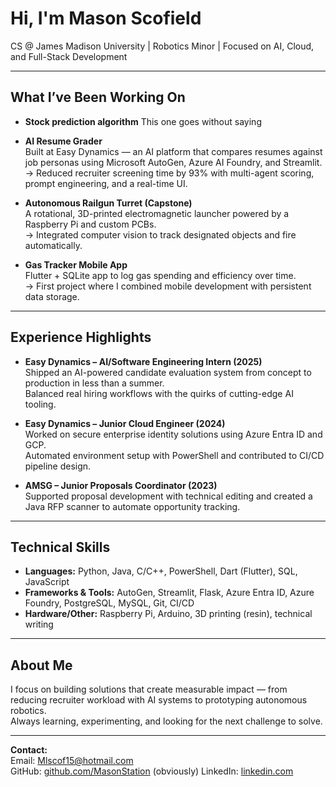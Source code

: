# Hi, I'm Mason Scofield  

CS @ James Madison University | Robotics Minor | Focused on AI, Cloud, and Full-Stack Development  

---

## What I’ve Been Working On  
- **Stock prediction algorithm**
  This one goes without saying

- **AI Resume Grader**  
  Built at Easy Dynamics — an AI platform that compares resumes against job personas using Microsoft AutoGen, Azure AI Foundry, and Streamlit.  
  → Reduced recruiter screening time by 93% with multi-agent scoring, prompt engineering, and a real-time UI.  

- **Autonomous Railgun Turret (Capstone)**  
  A rotational, 3D-printed electromagnetic launcher powered by a Raspberry Pi and custom PCBs.  
  → Integrated computer vision to track designated objects and fire automatically.  

- **Gas Tracker Mobile App**  
  Flutter + SQLite app to log gas spending and efficiency over time.  
  → First project where I combined mobile development with persistent data storage.  
 

---

## Experience Highlights  

- **Easy Dynamics – AI/Software Engineering Intern (2025)**  
  Shipped an AI-powered candidate evaluation system from concept to production in less than a summer.  
  Balanced real hiring workflows with the quirks of cutting-edge AI tooling.  

- **Easy Dynamics – Junior Cloud Engineer (2024)**  
  Worked on secure enterprise identity solutions using Azure Entra ID and GCP.  
  Automated environment setup with PowerShell and contributed to CI/CD pipeline design.  

- **AMSG – Junior Proposals Coordinator (2023)**  
  Supported proposal development with technical editing and created a Java RFP scanner to automate opportunity tracking.  

---

## Technical Skills  

- **Languages:** Python, Java, C/C++, PowerShell, Dart (Flutter), SQL, JavaScript  
- **Frameworks & Tools:** AutoGen, Streamlit, Flask, Azure Entra ID, Azure Foundry, PostgreSQL, MySQL, Git, CI/CD  
- **Hardware/Other:** Raspberry Pi, Arduino, 3D printing (resin), technical writing  

---

## About Me  

I focus on building solutions that create measurable impact — from reducing recruiter workload with AI systems to prototyping autonomous robotics.  
Always learning, experimenting, and looking for the next challenge to solve.  

---

**Contact:**  
Email: [Mlscof15@hotmail.com](mailto:Mlscof15@hotmail.com)  
GitHub: [github.com/MasonStation](https://github.com/MasonStation)  (obviously)
LinkedIn: [linkedin.com]([https://www.linkedin.com/](https://www.linkedin.com/in/mason-scofield/))  
